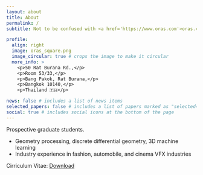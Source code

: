 ```yaml
---
layout: about
title: About
permalink: /
subtitle: Not to be confused with <a href='https://www.oras.com'>oras.com</a>.

profile:
  align: right
  image: oras_square.png
  image_circular: true # crops the image to make it circular
  more_info: >
    <p>50 Rat Burana Rd.,</p>
    <p>Room 53/33,</p>
    <p>Bang Pakok, Rat Burana,</p>
    <p>Bangkok 10140,</p>
    <p>Thailand 🇹🇭</p>

news: false # includes a list of news items
selected_papers: false # includes a list of papers marked as "selected={true}"
social: true # includes social icons at the bottom of the page
---
```


Prospective graduate students.

- Geometry processing, discrete differential geometry, 3D machine learning
- Industry experience in fashion, automobile, and cinema VFX industries

Cirriculum Vitae: <a href="/assets/pdf/cv_november_2024.pdf"><i class="fa-regular fa-file-pdf"></i> Download</a>
